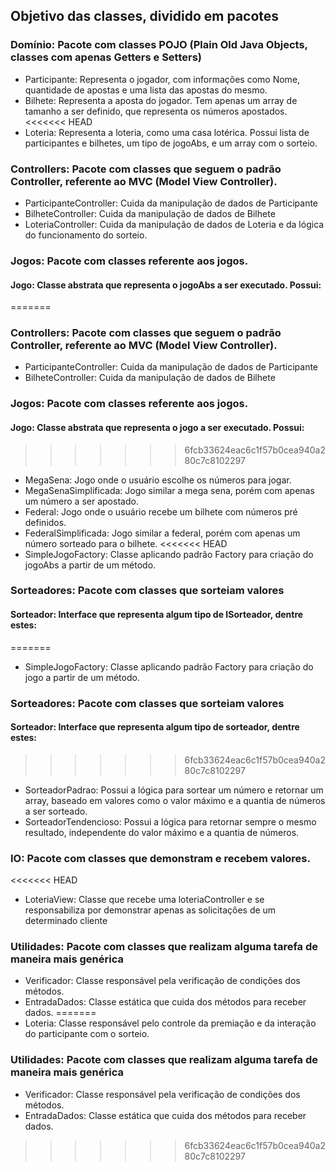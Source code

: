 ## Objetivo das classes, dividido em pacotes
	
### Domínio: Pacote com classes POJO (Plain Old Java Objects, classes com apenas Getters e Setters)
* Participante: Representa o jogador, com informações como Nome, quantidade de apostas e uma lista das apostas do mesmo.
* Bilhete: Representa a aposta do jogador. Tem apenas um array de tamanho a ser definido, que representa os números apostados.
<<<<<<< HEAD
* Loteria: Representa a loteria, como uma casa lotérica. Possui lista de participantes e bilhetes, um tipo de jogoAbs, e um array com o sorteio.

### Controllers: Pacote com classes que seguem o padrão Controller, referente ao MVC (Model View Controller).
* ParticipanteController: Cuida da manipulação de dados de Participante
* BilheteController: Cuida da manipulação de dados de Bilhete
* LoteriaController: Cuida da manipulação de dados de Loteria e da lógica do funcionamento do sorteio.

### Jogos: Pacote com classes referente aos jogos.
#### Jogo: Classe abstrata que representa o jogoAbs a ser executado. Possui:
=======
 
### Controllers: Pacote com classes que seguem o padrão Controller, referente ao MVC (Model View Controller).
* ParticipanteController: Cuida da manipulação de dados de Participante
* BilheteController: Cuida da manipulação de dados de Bilhete

### Jogos: Pacote com classes referente aos jogos.
#### Jogo: Classe abstrata que representa o jogo a ser executado. Possui:
>>>>>>> 6fcb33624eac6c1f57b0cea940a280c7c8102297
* MegaSena: Jogo onde o usuário escolhe os números para jogar.
* MegaSenaSimplificada: Jogo similar a mega sena, porém com apenas um número a ser apostado.	
* Federal: Jogo onde o usuário recebe um bilhete com números pré definidos.
* FederalSimplificada: Jogo similar a federal, porém com apenas um número sorteado para o bilhete.
<<<<<<< HEAD
* SimpleJogoFactory: Classe aplicando padrão Factory para criação do jogoAbs a partir de um método.

### Sorteadores: Pacote com classes que sorteiam valores
#### Sorteador: Interface que representa algum tipo de ISorteador, dentre estes:
=======
* SimpleJogoFactory: Classe aplicando padrão Factory para criação do jogo a partir de um método.

### Sorteadores: Pacote com classes que sorteiam valores
#### Sorteador: Interface que representa algum tipo de sorteador, dentre estes:
>>>>>>> 6fcb33624eac6c1f57b0cea940a280c7c8102297
* SorteadorPadrao: Possui a lógica para sortear um número e retornar um array, baseado em valores como o valor máximo e a quantia de números a ser sorteado.
* SorteadorTendencioso: Possui a lógica para retornar sempre o mesmo resultado, independente do valor máximo e a quantia de números.
	
### IO: Pacote com classes que demonstram e recebem valores.
<<<<<<< HEAD
* LoteriaView: Classe que recebe uma loteriaController e se responsabiliza por demonstrar apenas as solicitações de um determinado cliente
	
### Utilidades: Pacote com classes que realizam alguma tarefa de maneira mais genérica
* Verificador: Classe responsável pela verificação de condições dos métodos.
* EntradaDados: Classe estática que cuida dos métodos para receber dados.
=======
* Loteria: Classe responsável pelo controle da premiação e da interação do participante com o sorteio.
	
### Utilidades: Pacote com classes que realizam alguma tarefa de maneira mais genérica
* Verificador: Classe responsável pela verificação de condições dos métodos.
* EntradaDados: Classe estática que cuida dos métodos para receber dados.
 
>>>>>>> 6fcb33624eac6c1f57b0cea940a280c7c8102297
